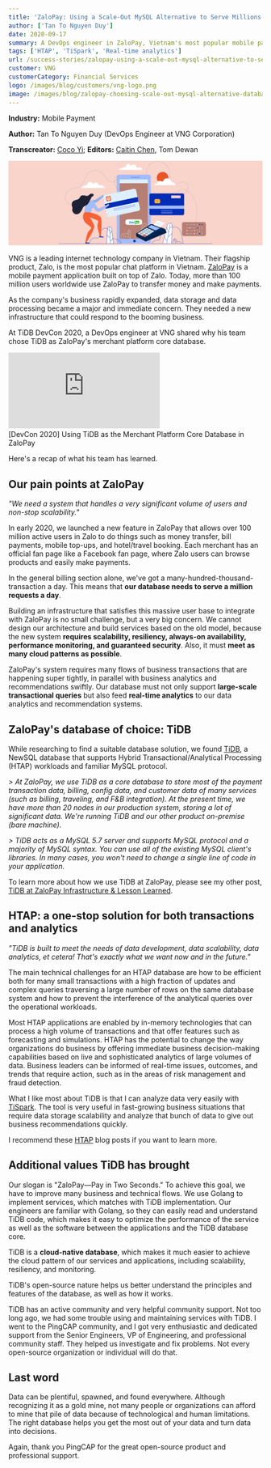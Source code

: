 ```yaml
---
title: 'ZaloPay: Using a Scale-Out MySQL Alternative to Serve Millions of Users'
author: ['Tan To Nguyen Duy']
date: 2020-09-17
summary: A DevOps engineer in ZaloPay, Vietnam's most popular mobile payment application, shared why his team chose TiDB as ZaloPay's merchant platform core database. He talked about their pain points, how they use TiDB, and what he likes about it the most.
tags: ['HTAP', 'TiSpark', 'Real-time analytics']
url: /success-stories/zalopay-using-a-scale-out-mysql-alternative-to-serve-millions-of-users/
customer: VNG
customerCategory: Financial Services
logo: /images/blog/customers/vng-logo.png
image: /images/blog/zalopay-choosing-scale-out-mysql-alternative-database-tidb.jpg
---
```


**Industry:** Mobile Payment

**Author:** Tan To Nguyen Duy (DevOps Engineer at VNG Corporation)

**Transcreator:** [Coco Yi](https://github.com/yikeke); **Editors:** [Caitin Chen](https://github.com/CaitinChen), Tom Dewan

![ZaloPay: Using a Scale-Out MySQL Alternative to Serve Millions of Users](media/zalopay-choosing-scale-out-mysql-alternative-database-tidb.jpg)

VNG is a leading internet technology company in Vietnam. Their flagship product, Zalo, is the most popular chat platform in Vietnam. [ZaloPay](https://www.facebook.com/zalopay.engineering/) is a mobile payment application built on top of Zalo. Today, more than 100 million users worldwide use ZaloPay to transfer money and make payments.

As the company's business rapidly expanded, data storage and data processing became a major and immediate concern. They needed a new infrastructure that could respond to the booming business.

At TiDB DevCon 2020, a DevOps engineer at VNG shared why his team chose TiDB as ZaloPay's merchant platform core database.

<iframe id="youtube-video" title="[DevCon 2020] Using TiDB as the Merchant Platform Core Database in ZaloPay" src="https://www.youtube.com/embed/I-1FHgpGdqw?rel=0" frameborder="0" allowfullscreen="allowfullscreen" mozallowfullscreen="mozallowfullscreen" msallowfullscreen="msallowfullscreen" oallowfullscreen="oallowfullscreen" webkitallowfullscreen="webkitallowfullscreen"></iframe>

<div class="caption-center"> [DevCon 2020] Using TiDB as the Merchant Platform Core Database in ZaloPay </div>

Here's a recap of what his team has learned.

## Our pain points at ZaloPay

*"We need a system that handles a very significant volume of users and non-stop scalability."*

In early 2020, we launched a new feature in ZaloPay that allows over 100 million active users in Zalo to do things such as money transfer, bill payments, mobile top-ups, and hotel/travel booking. Each merchant has an official fan page like a Facebook fan page, where Zalo users can browse products and easily make payments.

In the general billing section alone, we've got a many-hundred-thousand-transaction a day. This means that **our database needs to serve a million requests a day**.

Building an infrastructure that satisfies this massive user base to integrate with ZaloPay is no small challenge, but a very big concern. We cannot design our architecture and build services based on the old model, because the new system **requires scalability, resiliency, always-on availability, performance monitoring, and guaranteed security**. Also, it must **meet as many cloud patterns as possible**.

ZaloPay's system requires many flows of business transactions that are happening super tightly, in parallel with business analytics and recommendations swiftly. Our database must not only support **large-scale transactional queries** but also feed **real-time analytics** to our data analytics and recommendation systems.

## ZaloPay's database of choice: TiDB

While researching to find a suitable database solution, we found [TiDB](https://docs.pingcap.com/tidb/stable), a NewSQL database that supports Hybrid Transactional/Analytical Processing (HTAP) workloads and familiar MySQL protocol.

*> At ZaloPay, we use TiDB as a core database to store most of the payment transaction data, billing, config data, and customer data of many services (such as billing, traveling, and F&B integration). At the present time, we have more than 20 nodes in our production system, storing a lot of significant data. We're running TiDB and our other product on-premise (bare machine).*

*> TiDB acts as a MySQL 5.7 server and supports MySQL protocol and a majority of MySQL syntax. You can use all of the existing MySQL client's libraries. In many cases, you won't need to change a single line of code in your application.*

To learn more about how we use TiDB at ZaloPay, please see my other post, [TiDB at ZaloPay Infrastructure & Lesson Learned](https://pingcap.com/success-stories/tidb-at-zalopay-infrastructure-lesson-learned/#introducing-zalopay).

## HTAP: a one-stop solution for both transactions and analytics

*"TiDB is built to meet the needs of data development, data scalability, data analytics, et cetera! That's exactly what we want now and in the future."*

The main technical challenges for an HTAP database are how to be efficient both for many small transactions with a high fraction of updates and complex queries traversing a large number of rows on the same database system and how to prevent the interference of the analytical queries over the operational workloads.

Most HTAP applications are enabled by in-memory technologies that can process a high volume of transactions and that offer features such as forecasting and simulations. HTAP has the potential to change the way organizations do business by offering immediate business decision-making capabilities based on live and sophisticated analytics of large volumes of data. Business leaders can be informed of real-time issues, outcomes, and trends that require action, such as in the areas of risk management and fraud detection.

What I like most about TiDB is that I can analyze data very easily with [TiSpark](https://docs.pingcap.com/tidb/dev/tispark-overview). The tool is very useful in fast-growing business situations that require data storage scalability and analyze that bunch of data to give out business recommendations quickly.

I recommend these [HTAP](https://pingcap.com/blog/category/HTAP) blog posts if you want to learn more.

## Additional values TiDB has brought

Our slogan is "ZaloPay—Pay in Two Seconds." To achieve this goal, we have to improve many business and technical flows. We use Golang to implement services, which matches with TiDB implementation. Our engineers are familiar with Golang, so they can easily read and understand TiDB code, which makes it easy to optimize the performance of the service as well as the software between the applications and the TiDB database core.

TiDB is a **cloud-native database**, which makes it much easier to achieve the cloud pattern of our services and applications, including scalability, resiliency, and monitoring.

TiDB's open-source nature helps us better understand the principles and features of the database, as well as how it works.

TiDB has an active community and very helpful community support. Not too long ago, we had some trouble using and maintaining services with TiDB. I went to the PingCAP community, and I got very enthusiastic and dedicated support from the Senior Engineers, VP of Engineering, and professional community staff. They helped us investigate and fix problems. Not every open-source organization or individual will do that.

## Last word

Data can be plentiful, spawned, and found everywhere. Although recognizing it as a gold mine, not many people or organizations can afford to mine that pile of data because of technological and human limitations. The right database helps you get the most out of your data and turn data into decisions.

Again, thank you PingCAP for the great open-source product and professional support.
